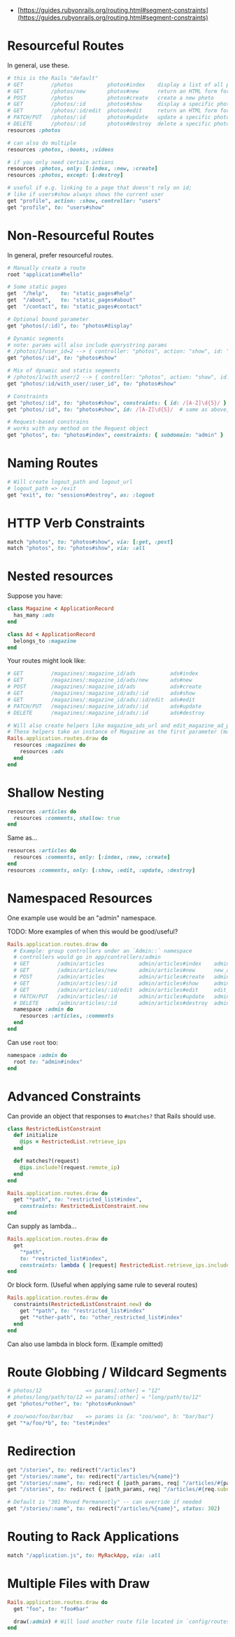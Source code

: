 
- [https://guides.rubyonrails.org/routing.html#segment-constraints](https://guides.rubyonrails.org/routing.html#segment-constraints)


# Resourceful Routes

In general, use these.

  ```ruby
  # this is the Rails "default"
  # GET         /photos           photos#index    display a list of all photos
  # GET         /photos/new       photos#new      return an HTML form for creating a new photo
  # POST        /photos           photos#create   create a new photo
  # GET         /photos/:id       photos#show     display a specific photo
  # GET         /photos/:id/edit  photos#edit     return an HTML form for editing a photo
  # PATCH/PUT   /photos/:id       photos#update   update a specific photo
  # DELETE      /photos/:id       photos#destroy  delete a specific photo
  resources :photos

  # can also do multiple
  resources :photos, :books, :videos

  # if you only need certain actions
  resources :photos, only: [:index, :new, :create]
  resources :photos, except: [:destroy]

  # useful if e.g. linking to a page that doesn't rely on id;
  # like if users#show always shows the current user
  get "profile", action: :show, controller: "users"
  get "profile", to: "users#show"
  ```

# Non-Resourceful Routes

In general, prefer resourceful routes.

  ```ruby
  # Manually create a route
  root "application#hello"

  # Some static pages
  get  "/help",    to: "static_pages#help"
  get  "/about",   to: "static_pages#about"
  get  "/contact", to: "static_pages#contact"

  # Optional bound parameter
  get "photos(/:id)", to: "photos#display"

  # Dynamic segments
  # note: params will also include querystring params
  # /photos/1?user_id=2 --> { controller: "photos", action: "show", id: "1", user_id: "2" }
  get "photos/:id", to: "photos#show"

  # Mix of dynamic and statis segments
  # /photos/1/with_user/2 --> { controller: "photos", action: "show", id: "1", user_id: "2" }
  get "photos/:id/with_user/:user_id", to: "photos#show"

  # Constraints
  get "photos/:id", to: "photos#show", constraints: { id: /[A-Z]\d{5}/ }
  get "photos/:id", to: "photos#show", id: /[A-Z]\d{5}/  # same as above, but more concise

  # Request-based constrains
  # works with any method on the Request object
  get "photos", to: "photos#index", constraints: { subdomain: "admin" }  # Request.subdomain must == 'admin'

  ```

# Naming Routes

  ```ruby
  # Will create logout_path and logout_url
  # logout_path => /exit
  get "exit", to: "sessions#destroy", as: :logout
  ```

# HTTP Verb Constraints

  ```ruby
  match "photos", to: "photos#show", via: [:get, :post]
  match "photos", to: "photos#show", via: :all
  ```

# Nested resources

Suppose you have:

  ```ruby
  class Magazine < ApplicationRecord
    has_many :ads
  end

  class Ad < ApplicationRecord
    belongs_to :magazine
  end
  ```

Your routes might look like:

  ```ruby
  # GET         /magazines/:magazine_id/ads           ads#index
  # GET         /magazines/:magazine_id/ads/new       ads#new
  # POST        /magazines/:magazine_id/ads           ads#create
  # GET         /magazines/:magazine_id/ads/:id       ads#show
  # GET         /magazines/:magazine_id/ads/:id/edit  ads#edit
  # PATCH/PUT   /magazines/:magazine_id/ads/:id       ads#update
  # DELETE      /magazines/:magazine_id/ads/:id       ads#destroy

  # Will also create helpers like magazine_ads_url and edit_magazine_ad_path
  # These helpers take an instance of Magazine as the first parameter (magazine_ads_url(@magazine))
  Rails.application.routes.draw do
    resources :magazines do
      resources :ads
    end
  end
  ```

# Shallow Nesting

  ```ruby
  resources :articles do
    resources :comments, shallow: true
  end
  ```

Same as...

  ```ruby
  resources :articles do
    resources :comments, only: [:index, :new, :create]
  end
  resources :comments, only: [:show, :edit, :update, :destroy]
  ```

# Namespaced Resources

One example use would be an "admin" namespace.

TODO: More examples of when this would be good/useful?

  ```ruby
  Rails.application.routes.draw do
    # Example: group controllers under an `Admin::` namespace
    # controllers would go in app/controllers/admin
    # GET         /admin/articles           admin/articles#index    admin_articles_path
    # GET         /admin/articles/new       admin/articles#new      new_admin_article_path
    # POST        /admin/articles           admin/articles#create   admin_articles_path
    # GET         /admin/articles/:id       admin/articles#show     admin_article_path(:id)
    # GET         /admin/articles/:id/edit  admin/articles#edit     edit_admin_article_path(:id)
    # PATCH/PUT   /admin/articles/:id       admin/articles#update   admin_article_path(:id)
    # DELETE      /admin/articles/:id       admin/articles#destroy  admin_article_path(:id)
    namespace :admin do
      resources :articles, :comments
    end
  end
  ```

Can use `root` too:

  ```ruby
  namespace :admin do
    root to: "admin#index"
  end
  ```

# Advanced Constraints

Can provide an object that responses to `#matches?` that Rails should use.

  ```ruby
  class RestrictedListConstraint
    def initialize
      @ips = RestrictedList.retrieve_ips
    end

    def matches?(request)
      @ips.include?(request.remote_ip)
    end
  end

  Rails.application.routes.draw do
    get "*path", to: "restricted_list#index",
      constraints: RestrictedListConstraint.new
  end
  ```

Can supply as lambda...

  ```ruby
  Rails.application.routes.draw do
    get
      "*path",
      to: "restricted_list#index",
      constraints: lambda { |request| RestrictedList.retrieve_ips.include?(request.remote_ip) }
  end
  ```

Or block form. (Useful when applying same rule to several routes)

  ```ruby
  Rails.application.routes.draw do
    constraints(RestrictedListConstraint.new) do
      get "*path", to: "restricted_list#index"
      get "*other-path", to: "other_restricted_list#index"
    end
  end
  ```

Can also use lambda in block form. (Example omitted)

# Route Globbing / Wildcard Segments

  ```ruby
  # photos/12              => params[:other] = "12"
  # photos/long/path/to/12 => params[:other] = "long/path/to/12"
  get "photos/*other", to: "photos#unknown"

  # zoo/woo/foo/bar/baz    => params is {a: "zoo/woo", b: "bar/baz"}
  get "*a/foo/*b", to: "test#index"
  ```

# Redirection

  ```ruby
  get "/stories", to: redirect("/articles")
  get "/stories/:name", to: redirect("/articles/%{name}")
  get "/stories/:name", to: redirect { |path_params, req| "/articles/#{path_params[:name].pluralize}" }
  get "/stories", to: redirect { |path_params, req| "/articles/#{req.subdomain}" }

  # Default is "301 Moved Permanently" -- can override if needed
  get "/stories/:name", to: redirect("/articles/%{name}", status: 302)
  ```

# Routing to Rack Applications

  ```ruby
  match "/application.js", to: MyRackApp, via: :all
  ```

# Multiple Files with Draw

  ```ruby
  Rails.application.routes.draw do
    get "foo", to: "foo#bar"

    draw(:admin) # Will load another route file located in `config/routes/admin.rb`
  end
  ```